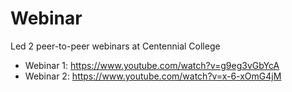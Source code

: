 # Webinar

Led 2 peer-to-peer webinars at Centennial College

- Webinar 1: https://www.youtube.com/watch?v=g9eg3vGbYcA
- Webinar 2: https://www.youtube.com/watch?v=x-6-xOmG4jM
